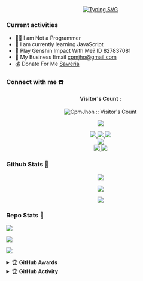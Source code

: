 <div align="center">
<a href="https://youtube.com/@galeri_car_cpm8048?si=z3xBPRP0QY3hFfBe">
    <img
        src="https://readme-typing-svg.herokuapp.com?font=ShadowsIntoLightsize=50&duration=5500&color=f70787&background=FF673200&center=true&vCenter=true&lines=Hello,+I+am+CpmJhon;Welcome+to+my+GitHub+😊"
            alt="Typing SVG"
        />
    </a>
</p>
</div>

### Current activities 
- 👨‍💻 I am Not a Programmer
- 🌱 I am currently learning JavaScript
- 🎯 Play Genshin Impact With Me? ID 827837081
- 📧 My Business Email cpmjho@gmail.com
- 💰 Donate For Me [Saweria](https://saweria.co/CpmJhon) 


### Connect with me ☎️
<h4 align="center">Visitor's Count :</h4>
<p align="center"><img src="https://profile-counter.glitch.me/{cpmjhon}/count.svg" alt="CpmJhon :: Visitor's Count" /></p>
<p align="center"><img src="https://count.getloli.com/get/@cpmjhon-github-readme?theme=rule34" /></p>
<p align="center">
  <a href="https://instagram.com/cpm_jhon"><img src="https://img.shields.io/badge/Instagram-E4405F?style=for-the-badge&logo=instagram&logoColor=white"/> 
  <a href="https://wa.me/6285894955362"><img src="https://img.shields.io/badge/WhatsApp-25D366?style=for-the-badge&logo=whatsapp&logoColor=white" />
  <a href="https://t.me/MIKUMIKI"><img src="https://img.shields.io/badge/Telegram-%230088cc.svg?&style=for-the-badge&logo=telegram&logoColor=white" /> <br>
  <a href="https://youtube.com/@galeri_car_cpm8048"><img src="https://img.shields.io/badge/YouTube-Jhon -ff0000?style=for-the-badge&logo=youtube&logoColor=ff0000&link=https://youtube.com/@CpmJhon" /><br>
  <a href="https://github.com/cpmjhon"><img src="https://img.shields.io/badge/-GitHub-black?style=flat-square&logo=github" /> 
  <a href="https://youtube.com/@galeri_car_cpm8048?si=sUGwd4vjZhBtoLDE"><img src="https://img.shields.io/youtube/channel/subscribers/UCl77jQD3nSFp__z1oRxm-fA?style=social" /> <br>
  <a name=CpmJhon&label=VIEWS&style=flat-square&color=orange" />
</p>

### Github Stats 🚀

<p align="center"><a href="https://github.com/cpmjhon"><img src="https://github-readme-stats.vercel.app/api?username=cpmjhon&show_icons=true&theme=chartreuse-dark"></a></p>
<p align="center"><a href="https://github.com/cpmjhon"><img src="https://streak-stats.demolab.com/?user=cpmjhon&theme=chartreuse-dark"></a></p>
<p align="center"><a href="https://github.com/CpmJhon"><img src="https://github-readme-stats.vercel.app/api/top-langs/?username=cpmjhon&theme=chartreuse-dark&layout=compact"></a></p> 

### Repo Stats 🔭
<p align=""><a href="https://github.com/cpmjhon/CpmJhon-md"><img src="https://github-readme-stats.vercel.app/api/pin/?username=CpmJhon&repo=CpmJhon&theme=dark"></a></p>
<p align=""><a href="https://github.com/cpmjhon/jhon"><img src="https://github-readme-stats.vercel.app/api/pin/?username=cpmjhon&repo=CpmJhon&theme=chartreuse-dark"></a></p>
<p align=""><a href="https://github.com/cpmjhon/jhon"><img src="https://github-readme-stats.vercel.app/api/pin/?username=cpmjhon&repo=cpmjhon&theme=chartreuse-dark"></a></p>

<details>
    <summary>&#127942 <b>GitHub Awards</b></summary><br/>

<p align="center"><a href="https://github.com/cpmjhon"><img src="https://github-profile-trophy.vercel.app/?username=cpmjhon"></a></p>

</details>
<details>
    <summary>&#127942 <b>GitHub Activity</b></summary><br/>

<p align="center"><a href="https://github.com/cpmjhonev"><img src="https://metrics.lecoq.io/cpmjhon?template=classic&repositories.forks=true&languages=1&languages.colors=github&languages.threshold=0%25&config.timezone=Asia%2FJakarta"></a></p>

</details> 
